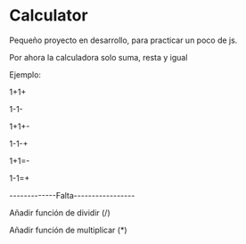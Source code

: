 # Calculator

Pequeño proyecto en desarrollo, para practicar un poco de js.


Por ahora la calculadora solo suma, resta y igual


Ejemplo:


1+1+


1-1-


1+1+-


1-1-+


1+1=-


1-1=+


-------------Falta-----------------



Añadir función de dividir (/)


Añadir función de multiplicar (*)
